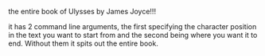 the entire book of Ulysses by James Joyce!!!

it has 2 command line arguments, the first specifying the character position in the text you want to start from and the second being where you want it to end. Without them it spits out the entire book.
